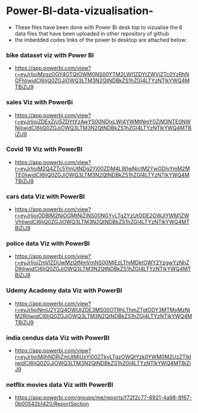 # Power-BI-data-vizualisation-

* These files have been done with Power Bi desk top to vizualise the 6 data files that have been uploaded in other repository of github
* the imbedded codes links of the power bi desktop are attached below: 

### bike dataset viz with Power BI

* https://app.powerbi.com/view?r=eyJrIjoiMzgzOGY4OTQtOWM0NS00YTM2LWI1ZDYtZWVjZTc0YzRhNGFhIiwidCI6IjQ0ZGJiOWQ3LTM3N2QtNDBkZS1hZGI4LTYzNTlkYWQ4MTBiZiJ9


### sales Viz with PowerBi

* https://app.powerbi.com/view?r=eyJrIjoiZDExZjU5ZDYtYzAwYS00NDIxLWI4YWMtNmY0ZjM3NTE0NWNjIiwidCI6IjQ0ZGJiOWQ3LTM3N2QtNDBkZS1hZGI4LTYzNTlkYWQ4MTBiZiJ9

### Covid 19 Viz with PowerBI

* https://app.powerbi.com/view?r=eyJrIjoiM2Q4ZTc5YmUtNDg2Yi00ZDM4LWIwNjctM2YwODIyYmM2MTE0IiwidCI6IjQ0ZGJiOWQ3LTM3N2QtNDBkZS1hZGI4LTYzNTlkYWQ4MTBiZiJ9

### cars data Viz with PowerBI

* https://app.powerbi.com/view?r=eyJrIjoiODBlM2NiOGMtNjZjNS00NGYyLTg2YzUtODE2OWJlYWM1ZWVhIiwidCI6IjQ0ZGJiOWQ3LTM3N2QtNDBkZS1hZGI4LTYzNTlkYWQ4MTBiZiJ9

### police data Viz with PowerBI

* https://app.powerbi.com/view?r=eyJrIjoiZmVlZDUwMzQtNmVmNS00MjEzLThjMDktOWY2YzgwYzNhZDlhIiwidCI6IjQ0ZGJiOWQ3LTM3N2QtNDBkZS1hZGI4LTYzNTlkYWQ4MTBiZiJ9

### Udemy Academy data Viz with PowerBI

* https://app.powerbi.com/view?r=eyJrIjoiNmU2Y2Q4OWUtZDE3MS00OTRhLThmZTgtODY3MTMyMzNiM2RiIiwidCI6IjQ0ZGJiOWQ3LTM3N2QtNDBkZS1hZGI4LTYzNTlkYWQ4MTBiZiJ9

### india cendus data Viz with PowerBI
* https://app.powerbi.com/view?r=eyJrIjoiMjlhNDRjZmUtMjUxYi00ZTkyLTgzOWQtYzk0YWM0M2UzZTlkIiwidCI6IjQ0ZGJiOWQ3LTM3N2QtNDBkZS1hZGI4LTYzNTlkYWQ4MTBiZiJ9

### netflix movies data Viz with PowerBI
* https://app.powerbi.com/groups/me/reports/f72f2c77-8921-4a98-8f67-0b00542b1420/ReportSection








